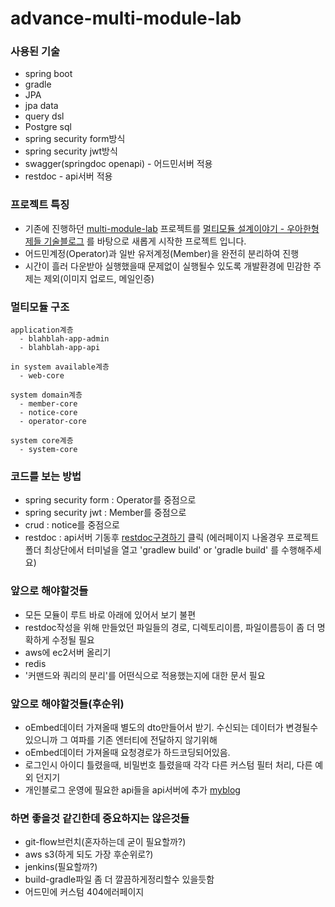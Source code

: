 # advance-multi-module-lab


### 사용된 기술
- spring boot
- gradle
- JPA 
- jpa data 
- query dsl 
- Postgre sql 
- spring security form방식
- spring security jwt방식 
- swagger(springdoc openapi) - 어드민서버 적용
- restdoc - api서버 적용

### 프로젝트 특징
- 기존에 진행하던 [multi-module-lab](https://github.com/cocota93/multi-module-lab) 프로젝트를 [멀티모듈 설계이야기 - 우아한형제들 기술블로그](https://woowabros.github.io/study/2019/07/01/multi-module.html)
를 바탕으로 새롭게 시작한 프로젝트 입니다.
- 어드민계정(Operator)과 일반 유저계정(Member)을 완전히 분리하여 진행
- 시간이 흘러 다운받아 실행했을때 문제없이 실행될수 있도록 개발환경에 민감한 주제는 제외(이미지 업로드, 메일인증)

### 멀티모듈 구조
```
application계층
  - blahblah-app-admin
  - blahblah-app-api

in system available계층
  - web-core

system domain계층
  - member-core
  - notice-core
  - operator-core
  
system core계층  
  - system-core
```

### 코드를 보는 방법
- spring security form : Operator를 중점으로
- spring security jwt : Member를 중점으로
- crud : notice를 중점으로
- restdoc : api서버 기동후 [restdoc구경하기](http://localhost:8081/docs/index.html) 클릭 (에러페이지 나올경우 프로젝트 폴더 최상단에서 터미널을 열고 'gradlew build' or 'gradle build' 를 수행해주세요)

### 앞으로 해야할것들
- 모든 모듈이 루트 바로 아래에 있어서 보기 불편
- restdoc작성을 위해 만들었던 파일들의 경로, 디렉토리이름, 파일이름등이 좀 더 명확하게 수정될 필요
- aws에 ec2서버 올리기
- redis
- '커맨드와 쿼리의 분리'를 어떤식으로 적용했는지에 대한 문서 필요  


### 앞으로 해야할것들(후순위)
- oEmbed데이터 가져올때 별도의 dto만들어서 받기. 수신되는 데이터가 변경될수있으니까 그 여파를 기존 엔터티에 전달하지 않기위해
- oEmbed데이터 가져올때 요청경로가 하드코딩되어있음.
- 로그인시 아이디 틀렸을때, 비밀번호 틀렸을때 각각 다른 커스텀 필터 처리, 다른 예외 던지기
- 개인블로그 운영에 필요한 api들을 api서버에 추가 [myblog](https://github.com/cocota93/myblog)


### 하면 좋을것 같긴한데 중요하지는 않은것들 
- git-flow브런치(혼자하는데 굳이 필요할까?)
- aws s3(하게 되도 가장 후순위로?)
- jenkins(필요할까?)
- build-gradle파일 좀 더 깔끔하게정리할수 있을듯함
- 어드민에 커스텀 404에러페이지
